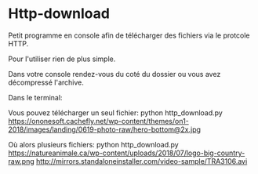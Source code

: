 # Http-download
Petit programme en console afin de télécharger des fichiers via le protcole HTTP.

Pour l'utiliser rien de plus simple.

Dans votre console rendez-vous du coté du dossier ou vous avez décompressé l'archive.

Dans le terminal:

Vous pouvez télécharger un seul fichier:
python http_download.py https://ononesoft.cachefly.net/wp-content/themes/on1-2018/images/landing/0619-photo-raw/hero-bottom@2x.jpg

Où alors plusieurs fichiers:
python http_download.py https://natureanimale.ca/wp-content/uploads/2018/07/logo-big-country-raw.png http://mirrors.standaloneinstaller.com/video-sample/TRA3106.avi

